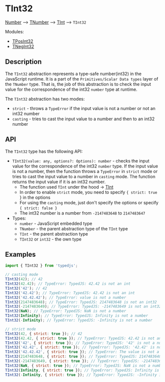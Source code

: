 # TInt32

[Number](https://developer.mozilla.org/en-US/docs/Web/JavaScript/Reference/Global_Objects/Number) --> [TNumber](../../README.md) --> [TInt](../README.md) --> `TInt32`

Modules:

- [TPosInt32](./TPosInt32/README.md)
- [TNegInt32](./TNegInt32/README.md)

## Description

The `TInt32` abstraction represents a type-safe number(int32) in the JavaScript runtime. It is a part of the `Primitives/Scalar Data types` layer of the `TNumber` type.
That is, the job of this abstraction is to check the input value for the correspondence of the int32 `number` type at runtime.

The `TInt32` abstraction has two modes:

- `strict` - throws a `TypeError` if the input value is not a number or not an int32 number
- `casting` - tries to cast the input value to a number and then to an int32 number

## API

The `TInt32` type has the following API:

- `TInt32(value: any, options?: Options): number` - checks the input value for the correspondence of the int32 `number` type. If the input value is not a number, then the function throws a `TypeError` in `strict` mode or tries to cast the input value to a number in `casting` mode. The function returns the input value if it is an int32 number.
  - The function used `TInt` under the hood -> [TInt](../README.md)
  - In order to enable `strict` mode, you need to specify `{ strict: true `} in the options
  - For using the `casting` mode, just don't specify the options or specify `{ strict: false }`
  - The int32 number is a number from `-2147483648` to `2147483647`
- Types:
  - `number` - JavaScript embedded type
  - `TNumber` - the parent abstraction type of the `TInt` type
  - `TInt` - the parent abstraction type
  - `TInt32` or `int32` - the own type

## Examples

```javascript
import { TInt32 } from 'typedjs';

// casting mode
TInt32(42); // 42
TInt32(42.42); // TypeError: TypedJS: 42.42 is not an int
TInt32('42'); // 42
TInt32('42.42'); // TypeError: TypedJS: 42.42 is not an int
TInt32('42.42.42'); // TypeError: value is not a number
TInt32(2147483648); // TypeError: TypedJS: 2147483648 is not an int32
TInt32(-2147483649); // TypeError: TypedJS: -2147483649 is not an int32
TInt32(NaN); // TypeError: TypedJS: NaN is not a number
TInt32(Infinity); // TypeError: TypedJS: Infinity is not a number
TInt32(-Infinity); // TypeError: TypedJS: -Infinity is not a number

// strict mode
TInt32(42, { strict: true }); // 42
TInt32(42.42, { strict: true }); // TypeError: TypedJS: 42.42 is not an int
TInt32('42', { strict: true }); // TypeError: TypedJS: '42' is not a number
TInt32('42.42', { strict: true }); // TypeError: TypedJS: '42.42' is not a number
TInt32('42.42.42', { strict: true }); // TypeError: The value is not a number
TInt32(2147483648, { strict: true }); // TypeError: TypedJS: 2147483648 is not an int32
TInt32(-2147483649, { strict: true }); // TypeError: TypedJS: -2147483649 is not an int32
TInt32(NaN, { strict: true }); // TypeError: TypedJS: NaN is not a number
TInt32(Infinity, { strict: true }); // TypeError: TypedJS: Infinity is not a number
TInt32(-Infinity, { strict: true }); // TypeError: TypedJS: -Infinity is not a number
```
